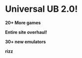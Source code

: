 # **Universal UB 2.0!**
**20+ More games**

**Entire site overhaul!**

**30+ new emulators**

**rizz**

